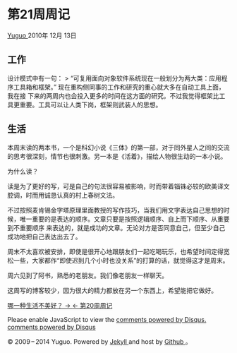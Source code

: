 #  第21周周记

[ Yuguo ](http://yuguo.us) 2010年 12月 13日

##  工作

设计模式中有一句： > “可复用面向对象软件系统现在一般划分为两大类：应用程序工具箱和框架。” 现在重构侧同事的工作和研究的重心就大多在自动工具上面，我在接
下来的两周内也会投入更多的时间在这方面的研究。不过我觉得框架比工具更重要。工具可以让人类下岗，框架则武装人的思想。

##  生活

本周末读的两本书，一个是科幻小说《三体》的第一部，对于同外星人之间的交流的思考很深刻，情节也很刺激。另一本是《活着》，描绘人物很生动的一本小说。

为什么读？

读是为了更好的写，可是自己的句法很容易被影响，时而带着锱铢必较的欧美译文腔调，时而用诚恳认真的村上春树文法。

不过按照麦肯锡金字塔原理里面教授的写作技巧，当我们用文字表达自己思想的时候，唯一重要的是表达的顺序。文章只要是按照逻辑顺序、自上而下顺序、从重要到不重要顺序
来表达的，就是成功的文章。无论对方是否同意自己，但至少自己成功地把自己表达出去了。

周末不太喜欢被安排，即使是很开心地跟朋友们一起吃喝玩乐，也希望时间定得宽松一些，大家都作“即使迟到几个小时也没关系”的打算的话，就觉得这才是周末。

周六见到了阿书，熟悉的老朋友。我们像老朋友一样聊天。

这周写的博客较少，因为很大的精力都放在另一个东西上，希望能把它做好。

[ 哪一种生活不美好？ → ](/weblog/life-is-wonderful/) [ ← 第20周周记 ](/weblog/week-20/)

Please enable JavaScript to view the [ comments powered by Disqus.
](http://disqus.com/?ref_noscript) [ comments powered by  Disqus
](http://disqus.com)

© 2009 – 2014 Yuguo. Powered by [ Jekyll ](https://github.com/mojombo/jekyll)
and host by [ Github ](https://github.com/yuguo) 。

